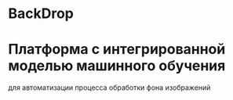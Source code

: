 # BackDrop

# Платформа с интегрированной моделью машинного обучения
для автоматизации процесса обработки фона изображений

